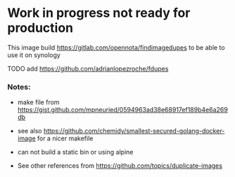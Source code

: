 # Work in progress not ready for production

This image build https://gitlab.com/opennota/findimagedupes to be able to use it on synology

TODO add https://github.com/adrianlopezroche/fdupes


### Notes:

- make file from https://gist.github.com/mpneuried/0594963ad38e68917ef189b4e6a269db
- see also https://github.com/chemidy/smallest-secured-golang-docker-image for a nicer makefile

- can not build a static bin or using alpine

- See other references from https://github.com/topics/duplicate-images

